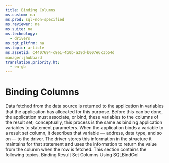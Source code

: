 ```yaml
---
title: Binding Columns
ms.custom: na
ms.prod: sql-non-specified
ms.reviewer: na
ms.suite: na
ms.technology: 
  - drivers
ms.tgt_pltfrm: na
ms.topic: article
ms.assetid: c4407694-c8e1-4b0b-a39d-b007e6c3b54d
manager:jhubbard
translation.priority.ht: 
  - en-gb
---
```

# Binding Columns
<?xml version="1.0" encoding="utf-8"?>
<developerConceptualDocument xmlns="http://ddue.schemas.microsoft.com/authoring/2003/5" xmlns:xlink="http://www.w3.org/1999/xlink" xmlns:xsi="http://www.w3.org/2001/XMLSchema-instance" xsi:schemaLocation="http://ddue.schemas.microsoft.com/authoring/2003/5 http://dduestorage.blob.core.windows.net/ddueschema/developer.xsd">
  <introduction>
    <para>Data fetched from the data source is returned to the application in variables that the application has allocated for this purpose. Before this can be done, the application must associate, or <legacyItalic>bind</legacyItalic>, these variables to the columns of the result set; conceptually, this process is the same as binding application variables to statement parameters. When the application binds a variable to a result set column, it describes that variable — address, data type, and so on — to the driver. The driver stores this information in the structure it maintains for that statement and uses the information to return the value from the column when the row is fetched.</para>
    <para>This section contains the following topics.  </para>
    <list class="bullet">
      <listItem>
        <para>             <legacyLink xlink:href="4bc9c30f-83ae-4766-a746-032953c187ad">Binding Result Set Columns</legacyLink>           </para>
      </listItem>
      <listItem>
        <para>             <legacyLink xlink:href="17277ab3-33ad-44d3-a81c-a26b5e338512">Using SQLBindCol</legacyLink>           </para>
      </listItem>
    </list>
  </introduction>
  <relatedTopics />
</developerConceptualDocument>